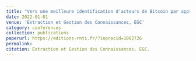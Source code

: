 ```yaml
---
title: "Vers une meilleure identification d'acteurs de Bitcoin par apprentissage supervisé"
date: 2022-01-01
venue: 'Extraction et Gestion des Connaissances, EGC'
category: conferences
collection: publications
paperurl: https://editions-rnti.fr/?inprocid=1002726
permalink: 
citation: Extraction et Gestion des Connaissances, EGC.
---
```

